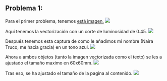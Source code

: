 ## Problema 1: 

Para el primer problema, tenemos [está imagen.](https://pxhere.com/es/photo/1031340)
![](https://get.pxhere.com/photo/light-abstract-black-and-white-white-weather-background-dots-uhd-form-4k-wallpaper-1031340.jpg)

Aquí tenemos la vectorización con un corte de luminosidad de 0.45.
![](https://raw.githubusercontent.com/chechiliaa/Welding-and-design./main/Vectorizado%20problema%201.png)

Después tenemos esta captura de como le añadimos mi nombre (Naira Truco, me hacia gracia) en un tono azul.
![](https://raw.githubusercontent.com/chechiliaa/Welding-and-design./main/Naira%20Truco.png)

Ahora a ambos objetos (tanto la imagen vectorizada como el texto) se les a ajustado el tamaño maximo en 60x60mm.
![](https://raw.githubusercontent.com/chechiliaa/Welding-and-design./main/60x60.png)

Tras eso, se ha ajustado el tamaño de la pagina al contenido.
![](https://raw.githubusercontent.com/chechiliaa/Welding-and-design./main/pagina%2060x60.png)
